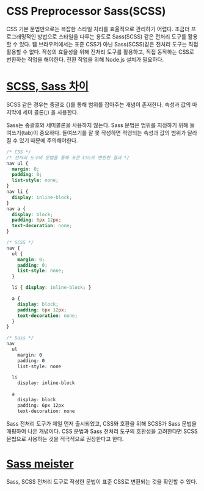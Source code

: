 # CSS Preprocessor Sass(SCSS)

CSS 기본 문법만으로는 복잡한 스타일 처리를 효율적으로 관리하기 어렵다.
조금더 프로그래밍적인 방법으로 스타일을 다루는 용도로 Sass(SCSS) 같은 전처리 도구를 활용할 수 있다. 웹 브라우저에서는 표준 CSS가 아닌 Sass(SCSS)같은 전처리 도구는 직접 활용할 수 없다. 작성의 효율성을 위해 전처리 도구를 활용하고, 직접 동작하는 CSS로 변환하는 작업을 해야한다. 전환 작업을 위해 Node.js 설치가 필요하다.

# [SCSS, Sass 차이](https://sass-lang.com/)


SCSS 같은 경우는 중괄호 {}를 통해 범위를 잡아주는 개념이 존재한다. 속성과 값의 마지막에 세미 콜론(;) 을 사용한다.

Sass는 중괄호와 세미콜론을 사용하지 않는다. Sass 문법은 범위를 지정하기 위해 들여쓰기(tab)이 중요하다. 들여쓰기를 잘 못 작성하면 적영되는 속성과 값의 범위가 달라질 수 있기 때문에 주의해야한다.

```CSS
/* CSS */
/* 전처리 도구의 문법을 통해 표준 CSS로 변환한 결과 */
nav ul {
  margin: 0;
  padding: 0;
  list-style: none;
}
nav li {
  display: inline-block;
}
nav a {
  display: block;
  padding: 6px 12px;
  text-decoration: none;
}
```

```SCSS
/* SCSS */
nav {
  ul {
    margin: 0;
    padding: 0;
    list-style: none;
  }

  li { display: inline-block; }

  a {
    display: block;
    padding: 6px 12px;
    text-decoration: none;
  }
}
```

```CSS
/* Sass */
nav
  ul
    margin: 0
    padding: 0
    list-style: none

  li
    display: inline-block

  a
    display: block
    padding: 6px 12px
    text-decoration: none
```

Sass 전처리 도구가 제일 먼저 출시되었고, CSS와 호환을 위해 SCSS가 Sass 문법을 매핑하여 나온 개념이다. CSS 문법과 Sass 전처리 도구의 호환성을 고려한다면 SCSS 문법으로 사용하는 것을 적극적으로 권장한다고 한다.

# [Sass meister](https://www.sassmeister.com/)

Sass, SCSS 전처리 도구로 작성한 문법이 표준 CSS로 변환되는 것을 확인할 수 있다.

